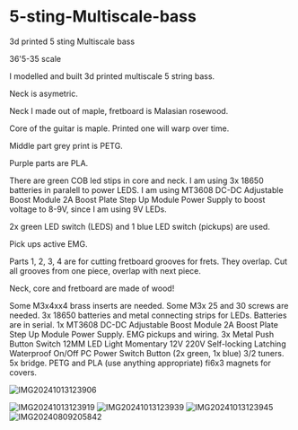 # 5-sting-Multiscale-bass
3d printed 5 sting Multiscale bass

36'5-35 scale

I modelled and built 3d printed multiscale 5 string bass.

Neck is asymetric.

Neck I  made out of maple, fretboard is Malasian rosewood.

Core of the guitar is maple. Printed one will warp over time.

Middle part grey print is PETG.

Purple parts are PLA.

There are green COB led stips in core and neck. I am using 3x 18650 batteries in paralell to power LEDS. I am using MT3608 DC-DC Adjustable Boost Module 2A Boost Plate Step Up Module Power Supply to boost voltage to 8-9V, since I am using 9V LEDs.

2x green LED switch (LEDS) and 1 blue LED switch (pickups) are used.

Pick ups active EMG.

Parts 1, 2, 3, 4 are for cutting fretboard grooves for frets. They overlap. Cut all grooves from one piece, overlap with next piece.

Neck, core and fretboard are made of wood!

Some M3x4xx4 brass inserts are needed.
Some M3x 25 and 30 screws are needed.
3x 18650 batteries and metal connecting strips for  LEDs. Batteries are in serial.
1x MT3608 DC-DC Adjustable Boost Module 2A Boost Plate Step Up Module Power Supply.
EMG pickups and wiring.
3x Metal Push Button Switch 12MM LED Light Momentary 12V 220V Self-locking Latching Waterproof On/Off PC Power Switch Button (2x green, 1x blue)
3/2 tuners.
5x bridge.
PETG and PLA (use anything appropriate)
fi6x3 magnets for covers.


![IMG20241013123906](https://github.com/user-attachments/assets/e6589095-5b2c-4999-8f5b-c4fa9185397c)

![IMG20241013123919](https://github.com/user-attachments/assets/351eab86-ae36-4b7c-b66f-23fc84fdeed8)
![IMG20241013123939](https://github.com/user-attachments/assets/80c6fbed-cc0a-4059-b2ce-1e15d014a081)
![IMG20241013123945](https://github.com/user-attachments/assets/b0b7fe1f-0c8b-4f0a-bc90-88fac2208cfd)
![IMG20240809205842](https://github.com/user-attachments/assets/5a2983bf-4bde-475d-a883-25f8bcbd7f22)
